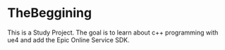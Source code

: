 # TheBeggining
 This is a Study Project. The goal is to learn about c++ programming with ue4 and add the Epic Online Service SDK.
